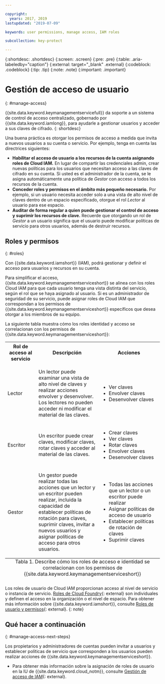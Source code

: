 ```yaml
---

copyright:
  years: 2017, 2019
lastupdated: "2019-07-09"

keywords: user permissions, manage access, IAM roles

subcollection: key-protect

---
```


{:shortdesc: .shortdesc}
{:screen: .screen}
{:pre: .pre}
{:table: .aria-labeledby="caption"}
{:external: target="_blank" .external}
{:codeblock: .codeblock}
{:tip: .tip}
{:note: .note}
{:important: .important}

# Gestión de acceso de usuario
{: #manage-access}

{{site.data.keyword.keymanagementservicefull}} da soporte a un sistema de control de acceso centralizado, gobernado por {{site.data.keyword.iamlong}}, para ayudarle a gestionar usuarios y acceder a sus claves de cifrado.
{: shortdesc}

Una buena práctica es otorgar los permisos de acceso a medida que invita a nuevos usuarios a su cuenta o servicio. Por ejemplo, tenga en cuenta las directrices siguientes:

- **Habilitar el acceso de usuario a los recursos de la cuenta asignando roles de Cloud IAM.**
    En lugar de compartir las credenciales admin, crear nuevas políticas para los usuarios que necesitan acceso a las claves de cifrado en su cuenta. Si usted es el administrador de la cuenta, se le asigna automáticamente una política de _Gestor_ con acceso a todos los recursos de la cuenta.
- **Conceder roles y permisos en el ámbito más pequeño necesario.**
    Por ejemplo, si un usuario necesita acceder solo a una vista de alto nivel de claves dentro de un espacio especificado, otorgue el rol _Lector_ al usuario para ese espacio.
- **Auditar de forma regular a quien puede gestionar el control de acceso y suprimir los recursos de clave.**
    Recuerde que otorgando un rol de _Gestor_ a un usuario significa que el usuario puede modificar políticas de servicio para otros usuarios, además de destruir recursos.

## Roles y permisos
{: #roles}

Con {{site.data.keyword.iamshort}} (IAM), podrá gestionar y definir el acceso para usuarios y recursos en su cuenta.

Para simplificar el acceso, {{site.data.keyword.keymanagementserviceshort}} se alinea con los roles Cloud IAM para que cada usuario tenga una vista distinta del servicio, según el rol que se haya asignado al usuario. Si es un administrador de seguridad de su servicio, puede asignar roles de Cloud IAM que correspondan a los permisos de {{site.data.keyword.keymanagementserviceshort}} específicos que desea otorgar a los miembros de su equipo.

La siguiente tabla muestra cómo los roles identidad y acceso se correlacionan con los permisos de {{site.data.keyword.keymanagementserviceshort}}:

<table>
  <col width="20%">
  <col width="40%">
  <col width="40%">
  <tr>
    <th>Rol de acceso al servicio</th>
    <th>Descripción</th>
    <th>Acciones</th>
  </tr>
  <tr>
    <td><p>Lector</p></td>
    <td><p>Un lector puede examinar una vista de alto nivel de claves y realizar acciones envolver y desenvolver. Los lectores no pueden acceder ni modificar el material de las claves.</p></td>
    <td>
      <p>
        <ul>
          <li>Ver claves</li>
          <li>Envolver claves</li>
          <li>Desenvolver claves</li>
        </ul>
      </p>
    </td>
  </tr>
  <tr>
    <td><p>Escritor</p></td>
    <td><p>Un escritor puede crear claves, modificar claves, rotar claves y acceder al material de las claves.</p></td>
    <td>
      <p>
        <ul>
          <li>Crear claves</li>
          <li>Ver claves</li>
          <li>Rotar claves</li>
          <li>Envolver claves</li>
          <li>Desenvolver claves</li>
        </ul>
      </p>
    </td>
  </tr>
  <tr>
    <td><p>Gestor</p></td>
    <td><p>Un gestor puede realizar todas las acciones que un lector y un escritor pueden realizar, incluida la capacidad de establecer políticas de rotación para claves, suprimir claves, invitar a nuevos usuarios y asignar políticas de acceso para otros usuarios.</p></td>
    <td>
      <p>
        <ul>
          <li>Todas las acciones que un lector o un escritor puede realizar</li>
          <li>Asignar políticas de acceso de usuario</li>
          <li>Establecer políticas de rotación de claves</li>
          <li>Suprimir claves</li>
        </ul>
      </p>
    </td>
  </tr>
  <caption style="caption-side:bottom;">Tabla 1. Describe cómo los roles de acceso e identidad se correlacionan con los permisos de {{site.data.keyword.keymanagementserviceshort}}</caption>
</table>

Los roles de usuario de Cloud IAM proporcionan acceso al nivel de servicio o instancia de servicio. [Roles de Cloud Foundry](/docs/iam?topic=iam-cfaccess){: external} son individuales y definen el acceso en la organización o el nivel de espacio. Para obtener más información sobre {{site.data.keyword.iamshort}}, consulte [Roles de usuario y permisos](/docs/iam?topic=iam-userroles){: external}.
{: note}

## Qué hacer a continuación
{: #manage-access-next-steps}

Los propietarios y administradores de cuentas pueden invitar a usuarios y establecer políticas de servicio que corresponden a los usuarios pueden realizar acciones de {{site.data.keyword.keymanagementserviceshort}}.

- Para obtener más información sobre la asignación de roles de usuario en la IU de {{site.data.keyword.cloud_notm}}, consulte [Gestión de acceso de IAM](/docs/iam?topic=iam-getstarted){: external}.

